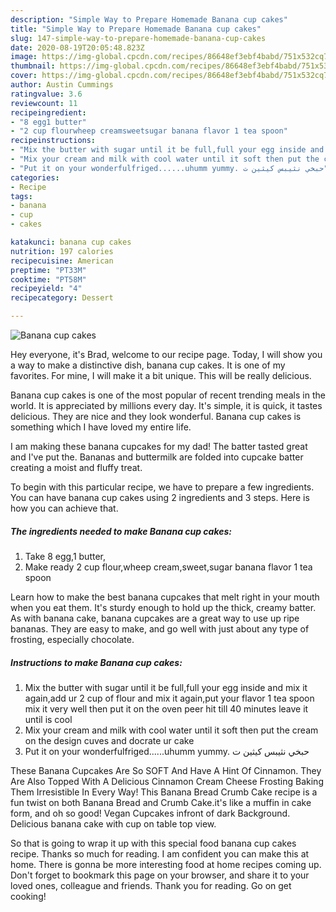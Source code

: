 ```yaml
---
description: "Simple Way to Prepare Homemade Banana cup cakes"
title: "Simple Way to Prepare Homemade Banana cup cakes"
slug: 147-simple-way-to-prepare-homemade-banana-cup-cakes
date: 2020-08-19T20:05:48.823Z
image: https://img-global.cpcdn.com/recipes/86648ef3ebf4babd/751x532cq70/banana-cup-cakes-recipe-main-photo.jpg
thumbnail: https://img-global.cpcdn.com/recipes/86648ef3ebf4babd/751x532cq70/banana-cup-cakes-recipe-main-photo.jpg
cover: https://img-global.cpcdn.com/recipes/86648ef3ebf4babd/751x532cq70/banana-cup-cakes-recipe-main-photo.jpg
author: Austin Cummings
ratingvalue: 3.6
reviewcount: 11
recipeingredient:
- "8 egg1 butter"
- "2 cup flourwheep creamsweetsugar banana flavor 1 tea spoon"
recipeinstructions:
- "Mix the butter with sugar until it be full,full your egg inside and mix it again,add ur 2 cup of flour and mix it again,put your flavor 1 tea spoon mix it very well then put it on the oven peer hit till 40 minutes leave it until is cool"
- "Mix your cream and milk with cool water until it soft then put the cream on the design cuves and docrate ur cake"
- "Put it on your wonderfulfriged......uhumm yummy. حبخي نثيبس كيثين ت"
categories:
- Recipe
tags:
- banana
- cup
- cakes

katakunci: banana cup cakes 
nutrition: 197 calories
recipecuisine: American
preptime: "PT33M"
cooktime: "PT58M"
recipeyield: "4"
recipecategory: Dessert

---
```



![Banana cup cakes](https://img-global.cpcdn.com/recipes/86648ef3ebf4babd/751x532cq70/banana-cup-cakes-recipe-main-photo.jpg)

Hey everyone, it's Brad, welcome to our recipe page. Today, I will show you a way to make a distinctive dish, banana cup cakes. It is one of my favorites. For mine, I will make it a bit unique. This will be really delicious.

Banana cup cakes is one of the most popular of recent trending meals in the world. It is appreciated by millions every day. It's simple, it is quick, it tastes delicious. They are nice and they look wonderful. Banana cup cakes is something which I have loved my entire life.

I am making these banana cupcakes for my dad! The batter tasted great and I&#39;ve put the. Bananas and buttermilk are folded into cupcake batter creating a moist and fluffy treat.


To begin with this particular recipe, we have to prepare a few ingredients. You can have banana cup cakes using 2 ingredients and 3 steps. Here is how you can achieve that.

<!--inarticleads1-->

##### The ingredients needed to make Banana cup cakes:

1. Take 8 egg,1 butter,
1. Make ready 2 cup flour,wheep cream,sweet,sugar banana flavor 1 tea spoon


Learn how to make the best banana cupcakes that melt right in your mouth when you eat them. It&#39;s sturdy enough to hold up the thick, creamy batter. As with banana cake, banana cupcakes are a great way to use up ripe bananas. They are easy to make, and go well with just about any type of frosting, especially chocolate. 

<!--inarticleads2-->

##### Instructions to make Banana cup cakes:

1. Mix the butter with sugar until it be full,full your egg inside and mix it again,add ur 2 cup of flour and mix it again,put your flavor 1 tea spoon mix it very well then put it on the oven peer hit till 40 minutes leave it until is cool
1. Mix your cream and milk with cool water until it soft then put the cream on the design cuves and docrate ur cake
1. Put it on your wonderfulfriged......uhumm yummy. حبخي نثيبس كيثين ت


These Banana Cupcakes Are So SOFT And Have A Hint Of Cinnamon. They Are Also Topped With A Delicious Cinnamon Cream Cheese Frosting Baking Them Irresistible In Every Way! This Banana Bread Crumb Cake recipe is a fun twist on both Banana Bread and Crumb Cake.it&#39;s like a muffin in cake form, and oh so good! Vegan Cupcakes infront of dark Background. Delicious banana cake with cup on table top view. 

So that is going to wrap it up with this special food banana cup cakes recipe. Thanks so much for reading. I am confident you can make this at home. There is gonna be more interesting food at home recipes coming up. Don't forget to bookmark this page on your browser, and share it to your loved ones, colleague and friends. Thank you for reading. Go on get cooking!
